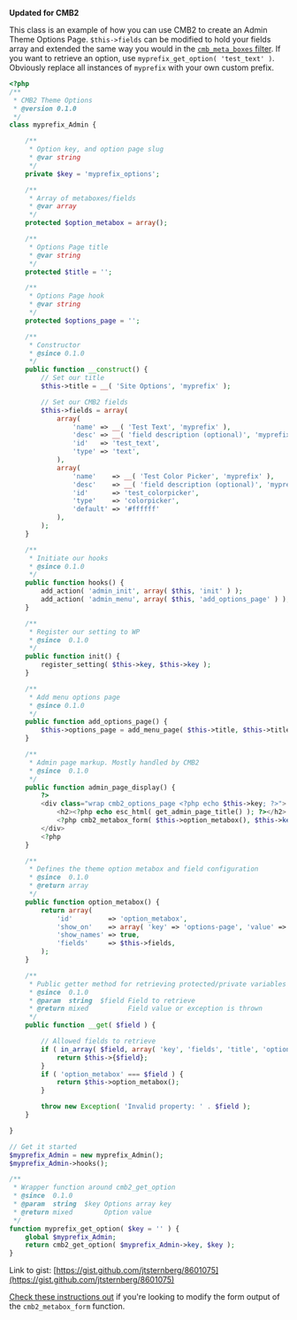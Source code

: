 **Updated for CMB2**

This class is an example of how you can use CMB2 to create an Admin Theme Options Page. `$this->fields` can be modified to hold your fields array and extended the same way you would in the [`cmb_meta_boxes` filter](https://github.com/WebDevStudios/CMB2/blob/master/example-functions.php). If you want to retrieve an option, use `myprefix_get_option( 'test_text' )`. Obviously replace all instances of `myprefix` with your own custom prefix.

```php
<?php
/**
 * CMB2 Theme Options
 * @version 0.1.0
 */
class myprefix_Admin {

 	/**
 	 * Option key, and option page slug
 	 * @var string
 	 */
	private $key = 'myprefix_options';

	/**
	 * Array of metaboxes/fields
	 * @var array
	 */
	protected $option_metabox = array();

	/**
	 * Options Page title
	 * @var string
	 */
	protected $title = '';

	/**
	 * Options Page hook
	 * @var string
	 */
	protected $options_page = '';

	/**
	 * Constructor
	 * @since 0.1.0
	 */
	public function __construct() {
		// Set our title
		$this->title = __( 'Site Options', 'myprefix' );

		// Set our CMB2 fields
		$this->fields = array(
			array(
				'name' => __( 'Test Text', 'myprefix' ),
				'desc' => __( 'field description (optional)', 'myprefix' ),
				'id'   => 'test_text',
				'type' => 'text',
			),
			array(
				'name'    => __( 'Test Color Picker', 'myprefix' ),
				'desc'    => __( 'field description (optional)', 'myprefix' ),
				'id'      => 'test_colorpicker',
				'type'    => 'colorpicker',
				'default' => '#ffffff'
			),
		);
 	}

	/**
	 * Initiate our hooks
	 * @since 0.1.0
	 */
	public function hooks() {
		add_action( 'admin_init', array( $this, 'init' ) );
		add_action( 'admin_menu', array( $this, 'add_options_page' ) );
	}

	/**
	 * Register our setting to WP
	 * @since  0.1.0
	 */
	public function init() {
		register_setting( $this->key, $this->key );
	}

	/**
	 * Add menu options page
	 * @since 0.1.0
	 */
	public function add_options_page() {
		$this->options_page = add_menu_page( $this->title, $this->title, 'manage_options', $this->key, array( $this, 'admin_page_display' ) );
	}

	/**
	 * Admin page markup. Mostly handled by CMB2
	 * @since  0.1.0
	 */
	public function admin_page_display() {
		?>
		<div class="wrap cmb2_options_page <?php echo $this->key; ?>">
			<h2><?php echo esc_html( get_admin_page_title() ); ?></h2>
			<?php cmb2_metabox_form( $this->option_metabox(), $this->key ); ?>
		</div>
		<?php
	}

	/**
	 * Defines the theme option metabox and field configuration
	 * @since  0.1.0
	 * @return array
	 */
	public function option_metabox() {
		return array(
			'id'         => 'option_metabox',
			'show_on'    => array( 'key' => 'options-page', 'value' => array( $this->key, ), ),
			'show_names' => true,
			'fields'     => $this->fields,
		);
	}

	/**
	 * Public getter method for retrieving protected/private variables
	 * @since  0.1.0
	 * @param  string  $field Field to retrieve
	 * @return mixed          Field value or exception is thrown
	 */
	public function __get( $field ) {

		// Allowed fields to retrieve
		if ( in_array( $field, array( 'key', 'fields', 'title', 'options_page' ), true ) ) {
			return $this->{$field};
		}
		if ( 'option_metabox' === $field ) {
			return $this->option_metabox();
		}

		throw new Exception( 'Invalid property: ' . $field );
	}

}

// Get it started
$myprefix_Admin = new myprefix_Admin();
$myprefix_Admin->hooks();

/**
 * Wrapper function around cmb2_get_option
 * @since  0.1.0
 * @param  string  $key Options array key
 * @return mixed        Option value
 */
function myprefix_get_option( $key = '' ) {
	global $myprefix_Admin;
	return cmb2_get_option( $myprefix_Admin->key, $key );
}
```

Link to gist: [https://gist.github.com/jtsternberg/8601075](https://gist.github.com/jtsternberg/8601075)

[Check these instructions out](https://github.com/WebDevStudios/CMB2/issues/130#issuecomment-68160722) if you're looking to modify the form output of the `cmb2_metabox_form` function.